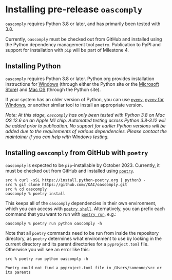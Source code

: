 # Installing pre-release `oascomply`

`oascomply` requires Python 3.8 or later, and has primarily been tested with 3.8.

Currently, `oascomply` must be checked out from GitHub and installed using
the Python dependency management tool `poetry`.  Publication to PyPI
and support for installation with `pip` will be part of Milestone 4.

## Installing Python

`oascomply` requires Python 3.8 or later.  Python.org provides installation
instructions for [Windows](https://docs.python.org/3.11/using/windows.html)
(through either the Python site or the
[Microsoft Store](https://devblogs.microsoft.com/python/python-in-the-windows-10-may-2019-update/))
and [Mac OS](https://docs.python.org/3.11/using/mac.html)
(through the Python site).

If your system has an older version of Python, you can use
[`pyenv`](https://github.com/pyenv/pyenv/blob/master/README.md),
[`pyenv` for Windows](https://github.com/pyenv-win/pyenv-win/blob/master/README.md),
or another similar tool to install an appropriate version.

_Note: At this stage, `oascomply` has only been tested with Python 3.8 on
Mac OS 12.6 on an Apple M1 chip.  Automated testing across Python 3.8-3.12
will be added prior to publication.  No support for earlier Python versions
will be added due to the requirements of various dependencies.  Please
contact the maintainer if you can help with Windows testing._

## Installing `oascomply` from GitHub with `poetry`

`oascomply` is expected to be `pip`-installable by October 2023.
Currently, it must be checked out from GitHub and installed
using [`poetry`](https://python-poetry.org/docs/).

```ShellSession
src % curl -sSL https://install.python-poetry.org | python3 -
src % git clone https://github.com//OAI/oascomply.git
src % cd oascomply
oascomply % poetry install
```

This keeps all of the `oascomply` dependencies in their own environment,
which you can access with
[`poetry shell`](https://python-poetry.org/docs/cli/#shell).  Alternatively,
you can prefix each command that you want to run with
[`poetry run`](https://python-poetry.org/docs/cli/#run), e.g.:

```ShellSession
oascomply % poetry run python oascomply -h
```

Note that all `poetry` commands need to be run from inside
the repository directory, as `poetry` determines what environment
to use by looking in the current directory and its parent
directories for a `pyproject.toml` file.  Otherwise you will
see an error like this:

```ShellSession
src % poetry run python oascomply -h

Poetry could not find a pyproject.toml file in /Users/someone/src or its parents
```

